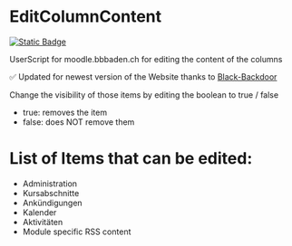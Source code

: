 # EditColumnContent
[![Static Badge](https://img.shields.io/badge/Install-Script-green?style=for-the-badge)](https://github.com/MyDrift-user/EditColumnContent/raw/main/edit-column-content.user.js)

UserScript for moodle.bbbaden.ch for editing the content of the columns

✅ Updated for newest version of the Website thanks to [Black-Backdoor](https://github.com/black-backdoor)


Change the visibility of those items by editing the boolean to true / false
- true: removes the item
- false: does NOT remove them

# List of Items that can be edited:
- Administration
- Kursabschnitte
- Ankündigungen
- Kalender
- Aktivitäten
- Module specific RSS content

